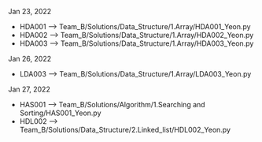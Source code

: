 Jan 23, 2022
 - HDA001 --> Team_B/Solutions/Data_Structure/1.Array/HDA001_Yeon.py
 - HDA002 --> Team_B/Solutions/Data_Structure/1.Array/HDA002_Yeon.py
 - HDA003 --> Team_B/Solutions/Data_Structure/1.Array/HDA003_Yeon.py

Jan 26, 2022
 - LDA003 --> Team_B/Solutions/Data_Structure/1.Array/LDA003_Yeon.py

Jan 27, 2022
 - HAS001 --> Team_B/Solutions/Algorithm/1.Searching and Sorting/HAS001_Yeon.py
 - HDL002 --> Team_B/Solutions/Data_Structure/2.Linked_list/HDL002_Yeon.py
 

